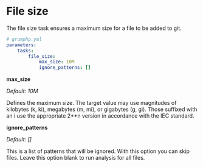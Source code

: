 # File size

The file size task ensures a maximum size for a file to be added to git.

```yaml
# grumphp.yml
parameters:
    tasks:
        file_size:
            max_size: 10M
            ignore_patterns: []
```

**max_size**

*Default: 10M*

Defines the maximum size. The target value may use magnitudes of kilobytes (k, ki),
megabytes (m, mi), or gigabytes (g, gi). Those suffixed with an i use the appropriate 2**n version
in accordance with the IEC standard.


**ignore_patterns**

*Default: []*

This is a list of patterns that will be ignored. With this option you can skip files.
Leave this option blank to run analysis for all files.
